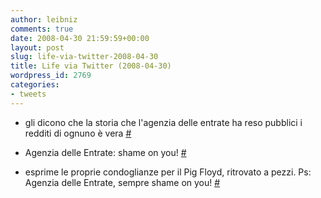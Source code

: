 ```yaml
---
author: leibniz
comments: true
date: 2008-04-30 21:59:59+00:00
layout: post
slug: life-via-twitter-2008-04-30
title: Life via Twitter (2008-04-30)
wordpress_id: 2769
categories:
- tweets
---
```



	
  * gli dicono che la storia che l'agenzia delle entrate ha reso pubblici i redditi di ognuno è vera [#](http://twitter.com/leibniz/statuses/800224164)

	
  * Agenzia delle Entrate: shame on you! [#](http://twitter.com/leibniz/statuses/800381101)

	
  * esprime le proprie condoglianze per il Pig Floyd, ritrovato a pezzi. Ps: Agenzia delle Entrate, sempre shame on you! [#](http://twitter.com/leibniz/statuses/800421747)


